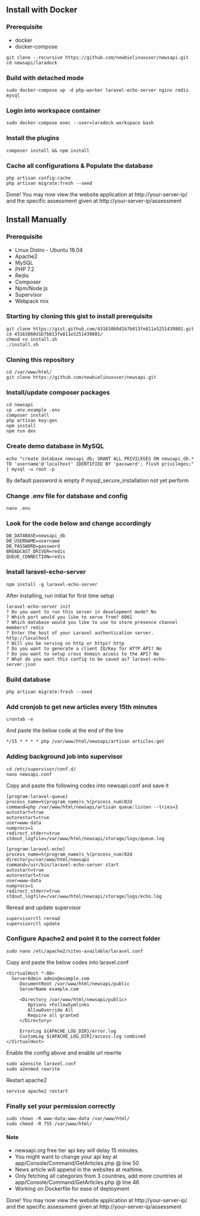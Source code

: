 ## Install with Docker
### Prerequisite
- docker
- docker-compose
```
git clone --recursive https://github.com/newbielinuxuser/newsapi.git
cd newsapi/laradock
```
### Build with detached mode
```
sudo docker-compose up -d php-worker laravel-echo-server nginx redis mysql
```

### Login into workspace container
```
sudo docker-compose exec --user=laradock workspace bash
```

### Install the plugins
```
composer install && npm install
```

### Cache all configurations & Populate the database
```
php artisan config:cache
php artisan migrate:fresh --seed
```

Done! You may now view the website application at http://your-server-ip/ and the specific assessment given at http://your-server-ip/assessment

## Install Manually
### Prerequisite

- Linux Distro - Ubuntu 18.04
- Apache2
- MySQL
- PHP 7.2
- Redis
- Composer
- Npm/Node.js
- Supervisor
- Webpack mix

### Starting by cloning this gist to install prerequisite
```
git clone https://gist.github.com/43163060d1b7b013fe811e5251439801.git
cd 43163060d1b7b013fe811e5251439801/
chmod +x install.sh
./install.sh
```

### Cloning this repository
```
cd /var/www/html/
git clone https://github.com/newbielinuxuser/newsapi.git
```

### Install/update composer packages
```
cd newsapi
cp .env.example .env
composer install
php artisan key:gen
npm install
npm run dev
```

### Create demo database in MySQL
```
echo "create database newsapi_db; GRANT ALL PRIVILEGES ON newsapi_db.* TO 'username'@'localhost' IDENTIFIED BY 'password'; flush privileges;" | mysql -u root -p
```
By default password is empty if mysql_secure_installation not yet perform

### Change .env file for database and config
```
nano .env
```

### Look for the code below and change accordingly
```
DB_DATABASE=newsapi_db
DB_USERNAME=username
DB_PASSWORD=password
BROADCAST_DRIVER=redis
QUEUE_CONNECTION=redis
```

### Install laravel-echo-server 
```
npm install -g laravel-echo-server
```

After installing, run initial for first time setup
```
laravel-echo-server init
? Do you want to run this server in development mode? No
? Which port would you like to serve from? 6001
? Which database would you like to use to store presence channel members? redis
? Enter the host of your Laravel authentication server. http://localhost
? Will you be serving on http or https? http
? Do you want to generate a client ID/Key for HTTP API? No
? Do you want to setup cross domain access to the API? No
? What do you want this config to be saved as? laravel-echo-server.json
```

### Build database
```
php artisan migrate:fresh --seed
```

### Add cronjob to get new articles every 15th minutes
```
crontab -e
```

And paste the below code at the end of the line
```
*/15 * * * * php /var/www/html/newsapi/artisan articles:get
```

### Adding background job into supervisor
```
cd /etc/supervisor/conf.d/
nano newsapi.conf
```
Copy and paste the following codes into newsapi.conf and save it
```
[program:laravel-queue]
process_name=%(program_name)s_%(process_num)02d
command=php /var/www/html/newsapi/artisan queue:listen --tries=3
autostart=true
autorestart=true
user=www-data
numprocs=1
redirect_stderr=true
stdout_logfile=/var/www/html/newsapi/storage/logs/queue.log

[program:laravel-echo]
process_name=%(program_name)s_%(process_num)02d
directory=/var/www/html/newsapi
command=/usr/bin/laravel-echo-server start
autostart=true
autorestart=true
user=www-data
numprocs=1
redirect_stderr=true
stdout_logfile=/var/www/html/newsapi/storage/logs/echo.log
```
Reread and update supervisor
```
supervisorctl reread
supervisorctl update
```

### Configure Apache2 and point it to the correct folder
```
sudo nano /etc/apache2/sites-available/laravel.conf
```
Copy and paste the below codes into laravel.conf
```
<VirtualHost *:80>   
  ServerAdmin admin@example.com
     DocumentRoot /var/www/html/newsapi/public
     ServerName example.com

     <Directory /var/www/html/newsapi/public>
        Options +FollowSymlinks
        AllowOverride All
        Require all granted
     </Directory>

     ErrorLog ${APACHE_LOG_DIR}/error.log
     CustomLog ${APACHE_LOG_DIR}/access.log combined
</VirtualHost>
```
Enable the config above and enable url rewrite
```
sudo a2ensite laravel.conf
sudo a2enmod rewrite
```

Restart apache2
```
service apache2 restart
```

### Finally set your permission correctly
```
sudo chown -R www-data:www-data /var/www/html/
sudo chmod -R 755 /var/www/html/
```

#### Note
- newsapi.org free tier api key will delay 15 minutes.
- You might want to change your api key at app/Console/Command/GetArticles.php @ line 50
- News article will append in the websites at realtime.
- Only fetching all categories from 3 countries, add more countries at app/Console/Command/GetArticles.php @ line 46
- Working on Dockerfile for ease of deployment

Done! You may now view the website application at http://your-server-ip/ and the specific assessment given at http://your-server-ip/assessment



